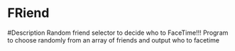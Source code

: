 # FRiend
#Description
Random friend selector to decide who to FaceTime!!! Program to choose randomly from an array of friends and output who to facetime
